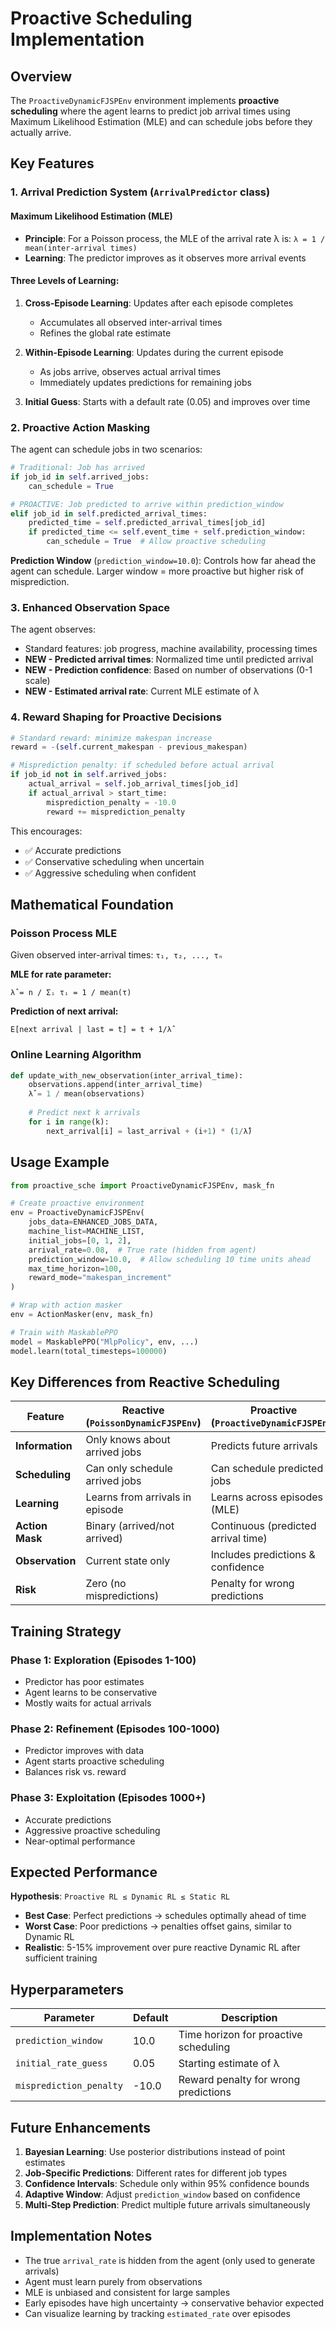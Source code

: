 # Proactive Scheduling Implementation

## Overview
The `ProactiveDynamicFJSPEnv` environment implements **proactive scheduling** where the agent learns to predict job arrival times using Maximum Likelihood Estimation (MLE) and can schedule jobs before they actually arrive.

## Key Features

### 1. **Arrival Prediction System (`ArrivalPredictor` class)**

#### Maximum Likelihood Estimation (MLE)
- **Principle**: For a Poisson process, the MLE of the arrival rate λ is: `λ = 1 / mean(inter-arrival times)`
- **Learning**: The predictor improves as it observes more arrival events

#### Three Levels of Learning:
1. **Cross-Episode Learning**: Updates after each episode completes
   - Accumulates all observed inter-arrival times
   - Refines the global rate estimate
   
2. **Within-Episode Learning**: Updates during the current episode
   - As jobs arrive, observes actual arrival times
   - Immediately updates predictions for remaining jobs
   
3. **Initial Guess**: Starts with a default rate (0.05) and improves over time

### 2. **Proactive Action Masking**

The agent can schedule jobs in two scenarios:

```python
# Traditional: Job has arrived
if job_id in self.arrived_jobs:
    can_schedule = True

# PROACTIVE: Job predicted to arrive within prediction_window
elif job_id in self.predicted_arrival_times:
    predicted_time = self.predicted_arrival_times[job_id]
    if predicted_time <= self.event_time + self.prediction_window:
        can_schedule = True  # Allow proactive scheduling
```

**Prediction Window** (`prediction_window=10.0`): Controls how far ahead the agent can schedule. Larger window = more proactive but higher risk of misprediction.

### 3. **Enhanced Observation Space**

The agent observes:
- Standard features: job progress, machine availability, processing times
- **NEW - Predicted arrival times**: Normalized time until predicted arrival
- **NEW - Prediction confidence**: Based on number of observations (0-1 scale)
- **NEW - Estimated arrival rate**: Current MLE estimate of λ

### 4. **Reward Shaping for Proactive Decisions**

```python
# Standard reward: minimize makespan increase
reward = -(self.current_makespan - previous_makespan)

# Misprediction penalty: if scheduled before actual arrival
if job_id not in self.arrived_jobs:
    actual_arrival = self.job_arrival_times[job_id]
    if actual_arrival > start_time:
        misprediction_penalty = -10.0
        reward += misprediction_penalty
```

This encourages:
- ✅ Accurate predictions
- ✅ Conservative scheduling when uncertain
- ✅ Aggressive scheduling when confident

## Mathematical Foundation

### Poisson Process MLE

Given observed inter-arrival times: `τ₁, τ₂, ..., τₙ`

**MLE for rate parameter:**
```
λ̂ = n / Σᵢ τᵢ = 1 / mean(τ)
```

**Prediction of next arrival:**
```
E[next arrival | last = t] = t + 1/λ̂
```

### Online Learning Algorithm

```python
def update_with_new_observation(inter_arrival_time):
    observations.append(inter_arrival_time)
    λ̂ = 1 / mean(observations)
    
    # Predict next k arrivals
    for i in range(k):
        next_arrival[i] = last_arrival + (i+1) * (1/λ̂)
```

## Usage Example

```python
from proactive_sche import ProactiveDynamicFJSPEnv, mask_fn

# Create proactive environment
env = ProactiveDynamicFJSPEnv(
    jobs_data=ENHANCED_JOBS_DATA,
    machine_list=MACHINE_LIST,
    initial_jobs=[0, 1, 2],
    arrival_rate=0.08,  # True rate (hidden from agent)
    prediction_window=10.0,  # Allow scheduling 10 time units ahead
    max_time_horizon=100,
    reward_mode="makespan_increment"
)

# Wrap with action masker
env = ActionMasker(env, mask_fn)

# Train with MaskablePPO
model = MaskablePPO("MlpPolicy", env, ...)
model.learn(total_timesteps=100000)
```

## Key Differences from Reactive Scheduling

| Feature | Reactive (`PoissonDynamicFJSPEnv`) | Proactive (`ProactiveDynamicFJSPEnv`) |
|---------|-----------------------------------|--------------------------------------|
| **Information** | Only knows about arrived jobs | Predicts future arrivals |
| **Scheduling** | Can only schedule arrived jobs | Can schedule predicted jobs |
| **Learning** | Learns from arrivals in episode | Learns across episodes (MLE) |
| **Action Mask** | Binary (arrived/not arrived) | Continuous (predicted arrival time) |
| **Observation** | Current state only | Includes predictions & confidence |
| **Risk** | Zero (no mispredictions) | Penalty for wrong predictions |

## Training Strategy

### Phase 1: Exploration (Episodes 1-100)
- Predictor has poor estimates
- Agent learns to be conservative
- Mostly waits for actual arrivals

### Phase 2: Refinement (Episodes 100-1000)
- Predictor improves with data
- Agent starts proactive scheduling
- Balances risk vs. reward

### Phase 3: Exploitation (Episodes 1000+)
- Accurate predictions
- Aggressive proactive scheduling
- Near-optimal performance

## Expected Performance

**Hypothesis**: `Proactive RL ≤ Dynamic RL ≤ Static RL`

- **Best Case**: Perfect predictions → schedules optimally ahead of time
- **Worst Case**: Poor predictions → penalties offset gains, similar to Dynamic RL
- **Realistic**: 5-15% improvement over pure reactive Dynamic RL after sufficient training

## Hyperparameters

| Parameter | Default | Description |
|-----------|---------|-------------|
| `prediction_window` | 10.0 | Time horizon for proactive scheduling |
| `initial_rate_guess` | 0.05 | Starting estimate of λ |
| `misprediction_penalty` | -10.0 | Reward penalty for wrong predictions |

## Future Enhancements

1. **Bayesian Learning**: Use posterior distributions instead of point estimates
2. **Job-Specific Predictions**: Different rates for different job types
3. **Confidence Intervals**: Schedule only within 95% confidence bounds
4. **Adaptive Window**: Adjust `prediction_window` based on confidence
5. **Multi-Step Prediction**: Predict multiple future arrivals simultaneously

## Implementation Notes

- The true `arrival_rate` is hidden from the agent (only used to generate arrivals)
- Agent must learn purely from observations
- MLE is unbiased and consistent for large samples
- Early episodes have high uncertainty → conservative behavior expected
- Can visualize learning by tracking `estimated_rate` over episodes

